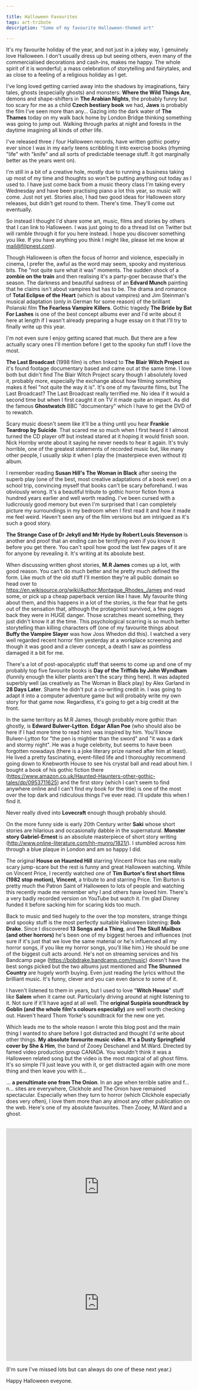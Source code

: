 ```yaml
---

title: Halloween Favourites
tags: art-tribute
description: "Some of my favourite Halloween-themed art"

---
```


It's my favourite holiday of the year, and not just in a jokey way, I genuinely love Halloween. I don't usually dress up but seeing others, even many of the commercialised decorations and cash-ins, makes me happy. The whole spirit of it is wonderful; a mass celebration of storytelling and fairytales, and as close to a feeling of a religious holiday as I get.

I've long loved getting carried away into the shadows by imaginations, fairy tales, ghosts (especially ghosts) and monsters: **Where the Wild Things Are**, demons and shape-shifters in **The Arabian Nights**, the probably funny but too scary for me as a child **Czech bestiary book** we had, **Jaws** is probably the film I've seen more than any... Gazing into the dark water of **The Thames** today on my walk back home by London Bridge thinking something was going to jump out. Walking through parks at night and forests in the daytime imagining all kinds of _other_ life.

I've released three / four Halloween records, have written gothic poetry ever since I was in my early teens scribbling it into exercise books (rhyming "life" with "knife" and all sorts of predictable teenage stuff. It got marginally better as the years went on).

I'm still in a bit of a creative hole, mostly due to running a business taking up most of my time and thoughts so won't be putting anything out today as I used to. I have just come back from a music theory class I'm taking every Wednesday and have been practising piano a lot this year, so music will come. Just not yet. Stories also, I had two good ideas for Halloween story releases, but didn't get round to them. There's time. They'll come out eventually.

So instead I thought I'd share some art, music, films and stories by others that I can link to Halloween. I was just going to do a thread list on Twitter but will ramble through it for you here instead. I hope you discover something you like. If you have anything you think I might like, please let me know at mail@filipnest.com).

Though Halloween is often the focus of horror and violence, especially in cinema, I prefer the, awful as the word may seem, spooky and mysterious bits. The "not quite sure what it was" moments. The sudden shock of a **zombie on the train** and then realising it's a party-goer because that's the season. The darkness and beautiful sadness of an **Edvard Munch** painting that he claims isn't about vampires but has to be. The drama and romance of **Total Eclipse of the Heart** (which is about vampires) and Jim Steinman's musical adaptation (only in German for some reason) of the brilliant Polanski film **The Fearless Vampire Killers**. Gothic tragedy **The Bride by Bat For Lashes** is one of the best concept albums ever and I'd write about it here at length if I wasn't already preparing a huge essay on it that I'll try to finally write up this year.

I'm not even sure I enjoy getting scared that much. But there are a few actually scary ones I'll mention before I get to the spooky fun stuff I love the most.

**The Last Broadcast** (1998 film) is often linked to **The Blair Witch Project** as it's found footage documentary based and came out at the same time. I love both but didn't find The Blair Witch Project scary though I absolutely loved it, probably more, especially the exchange about how filming something makes it feel "not quite the way it is". It's one of my favourite films, but The Last Broadcast? The Last Broadcast really terrified me. No idea if it would a second time but when I first caught it on TV it made quite an impact. As did the famous **Ghostwatch** BBC "documentary" which I have to get the DVD of to rewatch.

Scary music doesn't seem like it'll be a thing until you hear **Frankie Teardrop by Suicide**. That scared me so much when I first heard it I almost turned the CD player off but instead stared at it hoping it would finish soon. Nick Hornby wrote about it saying he never needs to hear it again. It's truly horrible, one of the greatest statements of recorded music but, like many other people, I usually skip it when I play the (masterpiece even without it) album.

I remember reading **Susan Hill's The Woman in Black** after seeing the superb play (one of the best, most creative adaptations of a book ever) on a school trip, convincing myself that books can't be scary beforehand. I was obviously wrong. It's a beautiful tribute to gothic horror fiction from a hundred years earlier and well worth reading. I've been cursed with a ludicrously good memory but even I'm surprised that I can completely picture my surroundings in my bedroom when I first read it and how it made me feel weird. Haven't seen any of the film versions but am intrigued as it's such a good story.

**The Strange Case of Dr Jekyll and Mr Hyde by Robert Louis Stevenson** is another and proof that an ending can be terrifying even if you know it before you get there. You can't spoil how good the last few pages of it are for anyone by revealing it. It's writing at its absolute best.

When discussing written ghost stories, **M.R James** comes up a lot, with good reason. You can't do much better and he pretty much defined the form. Like much of the old stuff I'll mention they're all public domain so head over to https://en.wikisource.org/wiki/Author:Montague_Rhodes_James and read some, or pick up a cheap paperback version like I have. My favourite thing about them, and this happens in a lot of the stories, is the fear that he gets out of the sensation that, although the protagonist survived, a few pages back they were in HUGE danger. Those scratches meant something, they just didn't know it at the time. This psychological scarring is so much better storytelling than killing characters off (one of my favourite things about **Buffy the Vampire Slayer** was how Joss Whedon did this). I watched a very well regarded recent horror film yesterday at a workplace screening and though it was good and a clever concept, a death I saw as pointless damaged it a bit for me.

There's a lot of post-apocalyptic stuff that seems to come up and one of my probably top five favourite books is **Day of the Triffids by John Wyndham** (funnily enough the killer plants aren't the scary thing here). It was adapted superbly well (as creatively as The Woman in Black play) by Alex Garland in **28 Days Later**. Shame he didn't put a co-writing credit in. I was going to adapt it into a computer adventure game but will probably write my own story for that game now. Regardless, it's going to get a big credit at the front.

In the same territory as M.R James, though probably more gothic than ghostly, is **Edward Bulwer-Lytton**. **Edgar Allan Poe** (who should also be here if I had more time to read him) was inspired by him. You'll know Bulwer-Lytton for "the pen is mightier than the sword" and "it was a dark and stormy night". He was a huge celebrity, but seems to have been forgotten nowadays (there is a joke literary prize named after him at least). He lived a pretty fascinating, event-filled life and I thoroughly recommend going down to Knebworth House to see his crystal ball and read about him. I bought a book of his gothic fiction there (https://www.amazon.co.uk/Haunted-Haunters-other-gothic-tales/dp/0953711625) and the first story (which I can't seem to find anywhere online and I can't find my book for the title) is one of the most over the top dark and ridiculous things I've ever read. I'll update this when I find it.

Never really dived into **Lovecraft** enough though probably should.

On the more funny side is early 20th Century writer **Saki** whose short stories are hilarious and occasionally dabble in the supernatural. **Monster story Gabriel-Ernest** is an absolute masterpiece of short story writing (http://www.online-literature.com/hh-munro/1821/). I stumbled across him through a blue plaque in London and am so happy I did.

The original **House on Haunted Hill** starring Vincent Price has one really scary jump-scare but the rest is funny and great Halloween watching. While on Vincent Price, I recently watched one of **Tim Burton's first short films (1982 stop motion), Vincent**, a tribute to and starring Price. Tim Burton is pretty much the Patron Saint of Halloween to lots of people and watching this recently made me remember why I and others have loved him. There's a very badly recorded version on YouTube but watch it. I'm glad Disney funded it before sacking him for scaring kids too much.

Back to music and tied hugely to the over the top monsters, strange things and spooky stuff is the most perfectly suitable Halloween listening: **Bob Drake**. Since I discovered **13 Songs and a Thing**, and **The Skull Mailbox (and other horrors)** he's been one of my biggest heroes and influences (not sure if it's just that we love the same material or he's influenced all my horror songs, if you like my horror songs, you'll like him.) He should be one of the biggest cult acts around. He's not on streaming services and his Bandcamp page (https://bobdrake.bandcamp.com/music) doesn't have the best songs picked but the two albums just mentioned and **The Shunned Country** are hugely worth buying. Even just reading the lyrics without the brilliant music. It's funny, clever and you can even dance to some of it.

I haven't listened to them in years, but I used to love "**Witch House**" stuff like **Salem** when it came out. Particularly driving around at night listening to it. Not sure if it'll have aged at all well. The **original Suspiria soundtrack by Goblin (and the whole film's colours especially)** are well worth checking out. Haven't heard Thom Yorke's soundtrack for the new one yet.

Which leads me to the whole reason I wrote this blog post and the main thing I wanted to share before I got distracted and thought I'd write about other things. **My absolute favourite music video. It's a Dusty Springfield cover by She & Him**, the band of Zooey Deschanel and M.Ward. Directed by famed video production group CANADA. You wouldn't think it was a Halloween related song but the video is the most magical of all ghost films. It's so simple I'll just leave you with it, or get distracted again with one more thing and then leave you with it...

... **a penultimate one from The Onion**. In an age when terrible satire and f... n... sites are everywhere,  Clickhole and The Onion have remained spectacular. Especially when they turn to horror (which Clickhole especially does very often), I love them more than any almost any other publication on the web. Here's one of my absolute favourites. Then Zooey, M.Ward and a ghost.

<br />

<iframe width="100%" height="315" src="https://www.youtube.com/embed/6k3--GPk-l4?iv_load_policy=3" frameborder="0" allow="accelerometer; autoplay; encrypted-media; gyroscope; picture-in-picture" allowfullscreen></iframe>

<iframe width="100%" height="315" src="https://www.youtube.com/embed/Ni75mYuwvlg" frameborder="0" allow="accelerometer; autoplay; encrypted-media; gyroscope; picture-in-picture" allowfullscreen></iframe>

(I'm sure I've missed lots but can always do one of these next year.)

Happy Halloween eveyone.